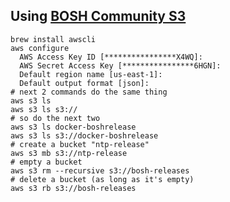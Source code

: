 ## Using [BOSH Community S3](https://github.com/cloudfoundry-community/bosh-gen#share-bosh-releases)

```
brew install awscli
aws configure
  AWS Access Key ID [****************X4WQ]: 
  AWS Secret Access Key [****************6HGN]: 
  Default region name [us-east-1]: 
  Default output format [json]: 
# next 2 commands do the same thing
aws s3 ls
aws s3 ls s3://
# so do the next two
aws s3 ls docker-boshrelease
aws s3 ls s3://docker-boshrelease
# create a bucket "ntp-release"
aws s3 mb s3://ntp-release
# empty a bucket
aws s3 rm --recursive s3://bosh-releases
# delete a bucket (as long as it's empty)
aws s3 rb s3://bosh-releases
```
